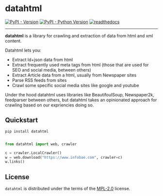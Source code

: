 # datahtml

[![PyPI - Version](https://img.shields.io/pypi/v/datahtml.svg)](https://pypi.org/project/datahtml)
[![PyPI - Python Version](https://img.shields.io/pypi/pyversions/datahtml.svg)](https://pypi.org/project/datahtml)
[![readthedocs](https://readthedocs.org/projects/datahtml/badge/?version=latest)](https://datahtml.readthedocs.io/en/latest/)

-------

**datahtml** is a library for crawling and extraction of data from html and xml content. 

Datahtml lets you:

* Extract ld+json data from html
* Extract frequently used meta tags from html (those that are used for SEO and social media, between others)
* Extract Article data from a html, usually from Newspaper sites
* Parse RSS feeds from sites
* Crawl some specific social media sites like google and youtube

Under the hood datahtml uses libraries like BeautifoulSoup, Newspaper2k, feedparser between others, but
datahtml takes an opinionated approach for crawling based on our expriencies doing so. 



## Quickstart

```console
pip install datahtml
```

```python

from datahtml import web, crawler

c = crawler.LocalCrawler()
w = web.download("https://www.infobae.com", crawler=c)
w.links()
```

## License

`datahtml` is distributed under the terms of the [MPL-2.0](https://www.mozilla.org/en-US/MPL/2.0/) license.
